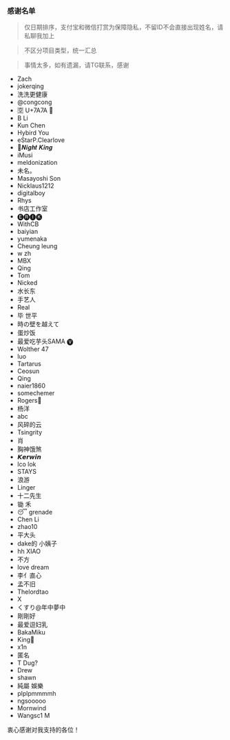 ### 感谢名单

> 仅日期排序，支付宝和微信打赏为保障隐私，不留ID不会直接出现姓名，请私聊我加上

> 不区分项目类型，统一汇总

> 事情太多，如有遗漏，请TG联系，感谢

- Zach
- jokerqing
- 洗洗更健康
- @congcong
- 🈳️ U+7A7A 🔰
- B Li
- Kun Chen
- Hybird You
- eStarP.Clearlove
- 💫𝑵𝒊𝒈𝒉𝒕 𝑲𝒊𝒏𝒈
- iMusi
- meldonization
- 未名。
- Masayoshi Son
- Nicklaus1212
- digitalboy
- Rhys
- 书店工作室
- 🅔🅡🅘🅚
- WithCB
- baiyian
- yumenaka
- Cheung leung
- w zh
- MBX
- Qing
- Tom
- Nicked
- 水长东
- 手艺人
- Real
- 毕 世平
- 時の壁を越えて
- 蛋炒饭
- 最爱吃芋头SAMA 🅥
- Wolther 47
- luo
- Tartarus
- Ceosun
- Qing
- naier1860
- somechemer
- Rogers
- 杨洋
- abc
- 风碎的云
- Tsingrity
- 肖
- 胸神饿煞
- 𝙆𝙚𝙧𝙬𝙞𝙣
- lco lok
- STAYS
- 浪游
- Linger
- 十二先生
- 锄 禾
- 😴 grenade
- Chen Li
- zhao10
- 平大头
- dake的 小姨子
- hh XIAO
- 不方
- love dream
- 李亻直心
- 孟不旧
- Thelordtao
- X
- くすり@年中夢中
- 剛剛好
- 最爱逗妇乳
- BakaMiku
- King👑
- x1n
- 匿名
- T Dug?
- Drew
- shawn
- 純屬 娛樂
- plplpmmmmh
- ngsooooo
- Mornwind
- Wangsc1 M

衷心感谢对我支持的各位！
